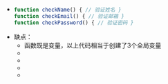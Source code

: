 - ```javascript
  function checkName() { // 验证姓名 }
  function checkEmail() { // 验证邮箱 }
  function checkPassword() { // 验证密码 }
  ```
- 缺点：
	- 函数既是变量，以上代码相当于创建了3个全局变量
	-
	-
	-
	-